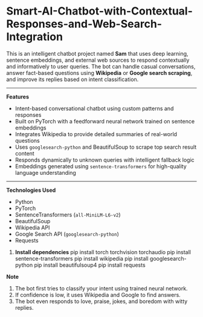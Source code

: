 # Smart-AI-Chatbot-with-Contextual-Responses-and-Web-Search-Integration

This is an intelligent chatbot project named **Sam** that uses deep learning, sentence embeddings, and external web sources to respond contextually and informatively to user queries. The bot can handle casual conversations, answer fact-based questions using **Wikipedia** or **Google search scraping**, and improve its replies based on intent classification.

---

 **Features**

- Intent-based conversational chatbot using custom patterns and responses
- Built on PyTorch with a feedforward neural network trained on sentence embeddings
- Integrates Wikipedia to provide detailed summaries of real-world questions
- Uses `googlesearch-python` and BeautifulSoup to scrape top search result content
- Responds dynamically to unknown queries with intelligent fallback logic
- Embeddings generated using `sentence-transformers` for high-quality language understanding

---

**Technologies Used**
- Python
- PyTorch
- SentenceTransformers (`all-MiniLM-L6-v2`)
- BeautifulSoup
- Wikipedia API
- Google Search API (`googlesearch-python`)
- Requests

1. **Install dependencies**
pip install torch torchvision torchaudio
pip install sentence-transformers
pip install wikipedia
pip install googlesearch-python
pip install beautifulsoup4
pip install requests

**Note**
1) The bot first tries to classify your intent using trained neural network.
2) If confidence is low, it uses Wikipedia and Google to find answers.
3) The bot even responds to love, praise, jokes, and boredom with witty replies.
